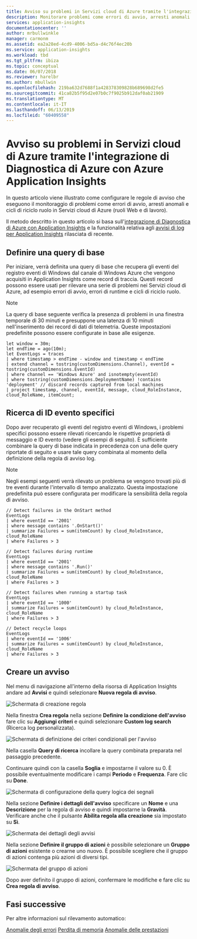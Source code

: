 ```yaml
---
title: Avviso su problemi in Servizi cloud di Azure tramite l'integrazione di Diagnostica di Azure con Azure Application Insights | Microsoft Docs
description: Monitorare problemi come errori di avvio, arresti anomali e cicli di riciclo ruolo in Servizi cloud di Azure con Azure Application Insights
services: application-insights
documentationcenter: ''
author: mrbullwinkle
manager: carmonm
ms.assetid: ea2a28ed-4cd9-4006-bd5a-d4c76f4ec20b
ms.service: application-insights
ms.workload: tbd
ms.tgt_pltfrm: ibiza
ms.topic: conceptual
ms.date: 06/07/2018
ms.reviewer: harelbr
ms.author: mbullwin
ms.openlocfilehash: 219ba632d7688f1a428378309828b689698d2fe5
ms.sourcegitcommit: 41ca82b5f95d2e07b0c7f9025b912daf0ab21909
ms.translationtype: MT
ms.contentlocale: it-IT
ms.lasthandoff: 06/13/2019
ms.locfileid: "60409558"
---
```

# <a name="alert-on-issues-in-azure-cloud-services-using-the-azure-diagnostics-integration-with-azure-application-insights"></a>Avviso su problemi in Servizi cloud di Azure tramite l'integrazione di Diagnostica di Azure con Azure Application Insights

In questo articolo viene illustrato come configurare le regole di avviso che eseguono il monitoraggio di problemi come errori di avvio, arresti anomali e cicli di riciclo ruolo in Servizi cloud di Azure (ruoli Web e di lavoro).

Il metodo descritto in questo articolo si basa sull'[integrazione di Diagnostica di Azure con Application Insights](https://azure.microsoft.com/blog/azure-diagnostics-integration-with-application-insights/) e la funzionalità relativa agli [avvisi di log per Application Insights](https://azure.microsoft.com/blog/log-alerts-for-application-insights-preview/) rilasciata di recente.

## <a name="define-a-base-query"></a>Definire una query di base

Per iniziare, verrà definita una query di base che recupera gli eventi del registro eventi di Windows dal canale di Windows Azure che vengono acquisiti in Application Insights come record di traccia.
Questi record possono essere usati per rilevare una serie di problemi nei Servizi cloud di Azure, ad esempio errori di avvio, errori di runtime e cicli di riciclo ruolo.

> [!NOTE]
> La query di base seguente verifica la presenza di problemi in una finestra temporale di 30 minuti e presuppone una latenza di 10 minuti nell'inserimento dei record di dati di telemetria. Queste impostazioni predefinite possono essere configurate in base alle esigenze.

```
let window = 30m;
let endTime = ago(10m);
let EventLogs = traces
| where timestamp > endTime - window and timestamp < endTime
| extend channel = tostring(customDimensions.Channel), eventId = tostring(customDimensions.EventId)
| where channel == 'Windows Azure' and isnotempty(eventId)
| where tostring(customDimensions.DeploymentName) !contains 'deployment' // discard records captured from local machines
| project timestamp, channel, eventId, message, cloud_RoleInstance, cloud_RoleName, itemCount;
```

## <a name="check-for-specific-event-ids"></a>Ricerca di ID evento specifici

Dopo aver recuperato gli eventi del registro eventi di Windows, i problemi specifici possono essere rilevati ricercando le rispettive proprietà di messaggio e ID evento (vedere gli esempi di seguito).
È sufficiente combinare la query di base indicata in precedenza con una delle query riportate di seguito e usare tale query combinata al momento della definizione della regola di avviso log.

> [!NOTE]
> Negli esempi seguenti verrà rilevato un problema se vengono trovati più di tre eventi durante l'intervallo di tempo analizzato. Questa impostazione predefinita può essere configurata per modificare la sensibilità della regola di avviso.

```
// Detect failures in the OnStart method
EventLogs
| where eventId == '2001'
| where message contains '.OnStart()'
| summarize Failures = sum(itemCount) by cloud_RoleInstance, cloud_RoleName
| where Failures > 3
```

```
// Detect failures during runtime
EventLogs
| where eventId == '2001'
| where message contains '.Run()'
| summarize Failures = sum(itemCount) by cloud_RoleInstance, cloud_RoleName
| where Failures > 3
```

```
// Detect failures when running a startup task
EventLogs
| where eventId == '1000'
| summarize Failures = sum(itemCount) by cloud_RoleInstance, cloud_RoleName
| where Failures > 3
```

```
// Detect recycle loops
EventLogs
| where eventId == '1006'
| summarize Failures = sum(itemCount) by cloud_RoleInstance, cloud_RoleName
| where Failures > 3
```

## <a name="create-an-alert"></a>Creare un avviso

Nel menu di navigazione all'interno della risorsa di Application Insights andare ad **Avvisi** e quindi selezionare **Nuova regola di avviso**.

![Schermata di creazione regola](./media/proactive-cloud-services/001.png)

Nella finestra **Crea regola** nella sezione **Definire la condizione dell'avviso** fare clic su **Aggiungi criteri** e quindi selezionare **Custom log search** (Ricerca log personalizzata).

![Schermata di definizione dei criteri condizionali per l'avviso](./media/proactive-cloud-services/002.png)

Nella casella **Query di ricerca** incollare la query combinata preparata nel passaggio precedente.

Continuare quindi con la casella **Soglia** e impostarne il valore su 0. È possibile eventualmente modificare i campi **Periodo** e **Frequenza**.
Fare clic su **Done**.

![Schermata di configurazione della query logica dei segnali](./media/proactive-cloud-services/003.png)

Nella sezione **Definire i dettagli dell'avviso** specificare un **Nome** e una **Descrizione** per la regola di avviso e quindi impostarne la **Gravità**.
Verificare anche che il pulsante **Abilita regola alla creazione** sia impostato su **Sì**.

![Schermata dei dettagli degli avvisi](./media/proactive-cloud-services/004.png)

Nella sezione **Definire il gruppo di azioni** è possibile selezionare un **Gruppo di azioni** esistente o crearne uno nuovo.
È possibile scegliere che il gruppo di azioni contenga più azioni di diversi tipi.

![Schermata del gruppo di azioni](./media/proactive-cloud-services/005.png)

Dopo aver definito il gruppo di azioni, confermare le modifiche e fare clic su **Crea regola di avviso**.

## <a name="next-steps"></a>Fasi successive

Per altre informazioni sul rilevamento automatico:

[Anomalie degli errori](../../azure-monitor/app/proactive-failure-diagnostics.md)
[Perdita di memoria](../../azure-monitor/app/proactive-potential-memory-leak.md)
[Anomalie delle prestazioni](../../azure-monitor/app/proactive-performance-diagnostics.md)

